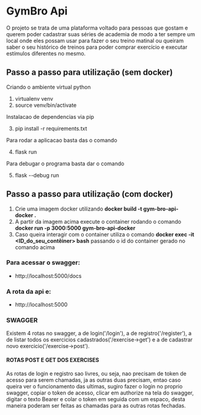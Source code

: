 # GymBro Api

O projeto se trata de uma plataforma voltado para pessoas que gostam e querem poder cadastrar suas séries de academia de modo a ter sempre um local onde eles possam usar para fazer o seu treino matinal ou queiram saber o seu histórico de treinos para poder comprar exercício e executar estímulos diferentes no mesmo.

## Passo a passo para utilização (sem docker)

Criando o ambiente virtual python

1. virtualenv venv
2. source venv/bin/activate

Instalacao de dependencias via pip

3. pip install -r requirements.txt

Para rodar a aplicacao basta das o comando

4. flask run

Para debugar o programa basta dar o comando

5. flask --debug run

## Passo a passo para utilização (com docker)

1. Crie uma imagem docker utilizando **docker build -t gym-bro-api-docker .**
2. A partir da imagem acima execute o container rodando o comando **docker run -p 3000:5000 gym-bro-api-docker**
3. Caso queira interagir com o container utiliza o comando **docker exec -it <ID_do_seu_contêiner> bash** passando o id do container gerado no comando acima

### Para acessar o swagger:

- http://localhost:5000/docs

### A rota da api e:

- http://localhost:5000

### SWAGGER

Existem 4 rotas no swagger, a de login('/login'), a de registro('/register'), a de listar todos os exercicios cadastrados('/exercise->get') e a de cadastrar novo exercicio('/exercise->post').

#### ROTAS POST E GET DOS EXERCISES

As rotas de login e registro sao livres, ou seja, nao precisam de token de acesso para serem chamadas, ja as outras duas precisam, entao caso queira ver o funcionamento das ultimas, sugiro fazer o login no proprio swagger, copiar o token de acesso, clicar em authorize na tela do swagger, digitar o texto Bearer e colar o token em seguida com um espaco, desta maneira poderam ser feitas as chamadas para as outras rotas fechadas.
